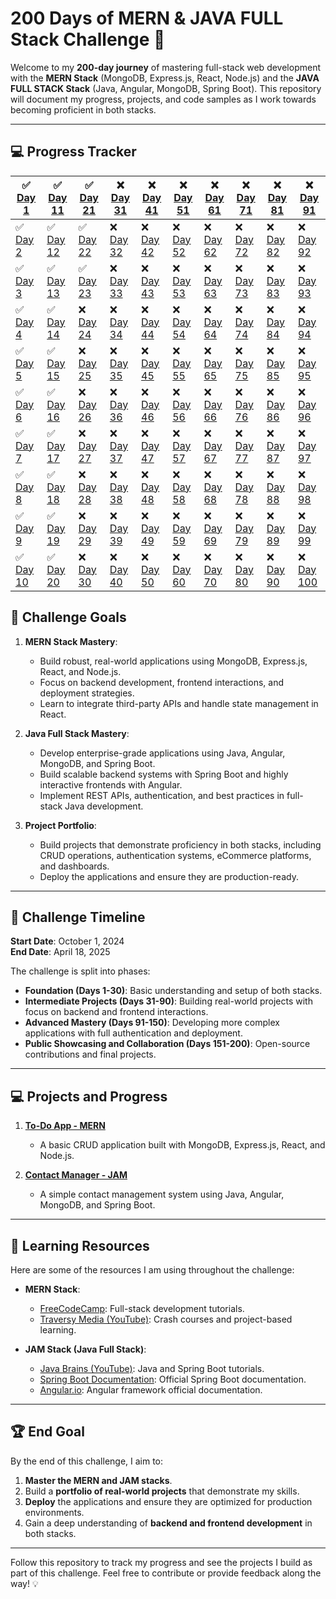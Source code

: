 # 200 Days of MERN & JAVA FULL Stack Challenge 🚀

Welcome to my **200-day journey** of mastering full-stack web development with the **MERN Stack** (MongoDB, Express.js, React, Node.js) and the **JAVA FULL STACK Stack** (Java, Angular, MongoDB, Spring Boot). This repository will document my progress, projects, and code samples as I work towards becoming proficient in both stacks.

---

## 💻 **Progress Tracker**

| ✅ [Day 1](./day1)  | ✅ [Day 11](./day11) | ✅ [Day 21](./day21) | ❌ [Day 31](./day31) | ❌ [Day 41](./day41) | ❌ [Day 51](./day51) | ❌ [Day 61](./day61) | ❌ [Day 71](./day71) | ❌ [Day 81](./day81) | ❌ [Day 91](./day91) |
| -------  | ------- | ------- | ------- | ------- | ------- | ------- | ------- | ------- | ------- |
| ✅ [Day 2](./day2)  | ✅ [Day 12](./day12) | ✅ [Day 22](./day22) | ❌ [Day 32](./day32) | ❌ [Day 42](./day42) | ❌ [Day 52](./day52) | ❌ [Day 62](./day62) | ❌ [Day 72](./day72) | ❌ [Day 82](./day82) | ❌ [Day 92](./day92) |
| ✅ [Day 3](./day3)  | ✅ [Day 13](./day13) | ✅ [Day 23](./day23) | ❌ [Day 33](./day33) | ❌ [Day 43](./day43) | ❌ [Day 53](./day53) | ❌ [Day 63](./day63) | ❌ [Day 73](./day73) | ❌ [Day 83](./day83) | ❌ [Day 93](./day93) |
| ✅ [Day 4](./day4)  | ✅ [Day 14](./day14) | ❌ [Day 24](./day24) | ❌ [Day 34](./day34) | ❌ [Day 44](./day44) | ❌ [Day 54](./day54) | ❌ [Day 64](./day64) | ❌ [Day 74](./day74) | ❌ [Day 84](./day84) | ❌ [Day 94](./day94) |
| ✅ [Day 5](./day5)  | ✅ [Day 15](./day15) | ❌ [Day 25](./day25) | ❌ [Day 35](./day35) | ❌ [Day 45](./day45) | ❌ [Day 55](./day55) | ❌ [Day 65](./day65) | ❌ [Day 75](./day75) | ❌ [Day 85](./day85) | ❌ [Day 95](./day95) |
| ✅ [Day 6](./day6)  | ✅ [Day 16](./day16) | ❌ [Day 26](./day26) | ❌ [Day 36](./day36) | ❌ [Day 46](./day46) | ❌ [Day 56](./day56) | ❌ [Day 66](./day66) | ❌ [Day 76](./day76) | ❌ [Day 86](./day86) | ❌ [Day 96](./day96) |
| ✅ [Day 7](./day7)  | ✅ [Day 17](./day17) | ❌ [Day 27](./day27) | ❌ [Day 37](./day37) | ❌ [Day 47](./day47) | ❌ [Day 57](./day57) | ❌ [Day 67](./day67) | ❌ [Day 77](./day77) | ❌ [Day 87](./day87) | ❌ [Day 97](./day97) |
| ✅ [Day 8](./day8)  | ✅ [Day 18](./day18) | ❌ [Day 28](./day28) | ❌ [Day 38](./day38) | ❌ [Day 48](./day48) | ❌ [Day 58](./day58) | ❌ [Day 68](./day68) | ❌ [Day 78](./day78) | ❌ [Day 88](./day88) | ❌ [Day 98](./day98) |
| ✅ [Day 9](./day9)  | ✅ [Day 19](./day19) | ❌ [Day 29](./day29) | ❌ [Day 39](./day39) | ❌ [Day 49](./day49) | ❌ [Day 59](./day59) | ❌ [Day 69](./day69) | ❌ [Day 79](./day79) | ❌ [Day 89](./day89) | ❌ [Day 99](./day99) |
| ✅ [Day 10](./day10)| ✅ [Day 20](./day20) | ❌ [Day 30](./day30) | ❌ [Day 40](./day40) | ❌ [Day 50](./day50) | ❌ [Day 60](./day60) | ❌ [Day 70](./day70) | ❌ [Day 80](./day80) | ❌ [Day 90](./day90) | ❌ [Day 100](./day100) |



## 🎯 **Challenge Goals**

1. **MERN Stack Mastery**:
   - Build robust, real-world applications using MongoDB, Express.js, React, and Node.js.
   - Focus on backend development, frontend interactions, and deployment strategies.
   - Learn to integrate third-party APIs and handle state management in React.

2. **Java Full Stack Mastery**:
   - Develop enterprise-grade applications using Java, Angular, MongoDB, and Spring Boot.
   - Build scalable backend systems with Spring Boot and highly interactive frontends with Angular.
   - Implement REST APIs, authentication, and best practices in full-stack Java development.

3. **Project Portfolio**:
   - Build projects that demonstrate proficiency in both stacks, including CRUD operations, authentication systems, eCommerce platforms, and dashboards.
   - Deploy the applications and ensure they are production-ready.
   
---

## 📅 **Challenge Timeline**

**Start Date**: October 1, 2024  
**End Date**: April 18, 2025

The challenge is split into phases:
- **Foundation (Days 1-30)**: Basic understanding and setup of both stacks.
- **Intermediate Projects (Days 31-90)**: Building real-world projects with focus on backend and frontend interactions.
- **Advanced Mastery (Days 91-150)**: Developing more complex applications with full authentication and deployment.
- **Public Showcasing and Collaboration (Days 151-200)**: Open-source contributions and final projects.

---

## 💻 **Projects and Progress**

1. **[To-Do App - MERN](./Projects/MERN/ToDo-App)**
   - A basic CRUD application built with MongoDB, Express.js, React, and Node.js.
   
2. **[Contact Manager - JAM](./Projects/JAM/Contact-Manager)**
   - A simple contact management system using Java, Angular, MongoDB, and Spring Boot.

---

## 📖 **Learning Resources**

Here are some of the resources I am using throughout the challenge:

- **MERN Stack**:
  - [FreeCodeCamp](https://www.freecodecamp.org/): Full-stack development tutorials.
  - [Traversy Media (YouTube)](https://www.youtube.com/c/TraversyMedia): Crash courses and project-based learning.

- **JAM Stack (Java Full Stack)**:
  - [Java Brains (YouTube)](https://www.youtube.com/c/JavaBrainsChannel): Java and Spring Boot tutorials.
  - [Spring Boot Documentation](https://spring.io/projects/spring-boot): Official Spring Boot documentation.
  - [Angular.io](https://angular.io/): Angular framework official documentation.

---

## 🏆 **End Goal**

By the end of this challenge, I aim to:

1. **Master the MERN and JAM stacks**.
2. Build a **portfolio of real-world projects** that demonstrate my skills.
3. **Deploy** the applications and ensure they are optimized for production environments.
4. Gain a deep understanding of **backend and frontend development** in both stacks.

---

Follow this repository to track my progress and see the projects I build as part of this challenge. Feel free to contribute or provide feedback along the way! 💡

